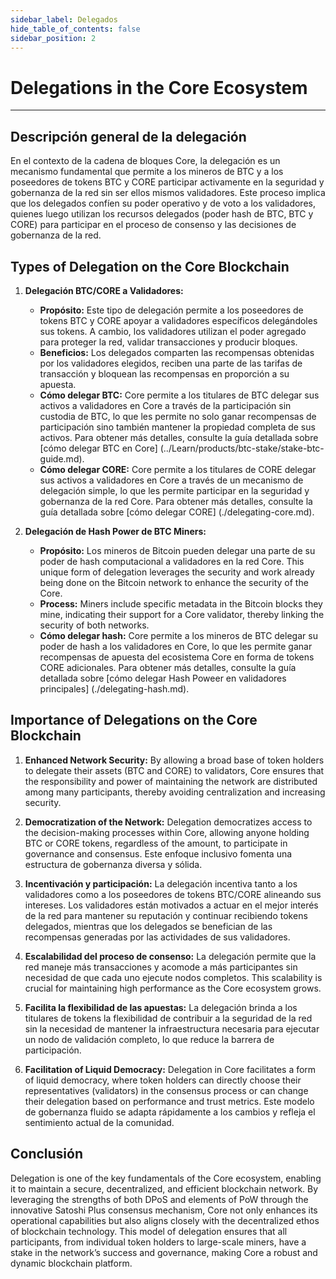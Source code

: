 ```yaml
---
sidebar_label: Delegados
hide_table_of_contents: false
sidebar_position: 2
---
```


# Delegations in the Core Ecosystem

---

## Descripción general de la delegación

En el contexto de la cadena de bloques Core, la delegación es un mecanismo fundamental que permite a los mineros de BTC y a los poseedores de tokens BTC y CORE participar activamente en la seguridad y gobernanza de la red sin ser ellos mismos validadores. Este proceso implica que los delegados confíen su poder operativo y de voto a los validadores, quienes luego utilizan los recursos delegados (poder hash de BTC, BTC y CORE) para participar en el proceso de consenso y las decisiones de gobernanza de la red.

## Types of Delegation on the Core Blockchain

1. **Delegación BTC/CORE a Validadores:**

   - **Propósito:** Este tipo de delegación permite a los poseedores de tokens BTC y CORE apoyar a validadores específicos delegándoles sus tokens. A cambio, los validadores utilizan el poder agregado para proteger la red, validar transacciones y producir bloques.
   - **Beneficios:** Los delegados comparten las recompensas obtenidas por los validadores elegidos, reciben una parte de las tarifas de transacción y bloquean las recompensas en proporción a su apuesta.
   - **Cómo delegar BTC:** Core permite a los titulares de BTC delegar sus activos a validadores en Core a través de la participación sin custodia de BTC, lo que les permite no solo ganar recompensas de participación sino también mantener la propiedad completa de sus activos. Para obtener más detalles, consulte la guía detallada sobre [cómo delegar BTC en Core] (../Learn/products/btc-stake/stake-btc-guide.md).
   - **Cómo delegar CORE:** Core permite a los titulares de CORE delegar sus activos a validadores en Core a través de un mecanismo de delegación simple, lo que les permite participar en la seguridad y gobernanza de la red Core. Para obtener más detalles, consulte la guía detallada sobre [cómo delegar CORE] (./delegating-core.md).

2. **Delegación de Hash Power de BTC Miners:**

   - **Propósito:** Los mineros de Bitcoin pueden delegar una parte de su poder de hash computacional a validadores en la red Core. This unique form of delegation leverages the security and work already being done on the Bitcoin network to enhance the security of the Core.
   - **Process:** Miners include specific metadata in the Bitcoin blocks they mine, indicating their support for a Core validator, thereby linking the security of both networks.
   - **Cómo delegar hash:** Core permite a los mineros de BTC delegar su poder de hash a los validadores en Core, lo que les permite ganar recompensas de apuesta del ecosistema Core en forma de tokens CORE adicionales. Para obtener más detalles, consulte la guía detallada sobre [cómo delegar Hash Poweer en validadores principales] (./delegating-hash.md).

## Importance of Delegations on the Core Blockchain

1. **Enhanced Network Security:** By allowing a broad base of token holders to delegate their assets (BTC and CORE) to validators, Core ensures that the responsibility and power of maintaining the network are distributed among many participants, thereby avoiding centralization and increasing security.

2. **Democratization of the Network:** Delegation democratizes access to the decision-making processes within Core, allowing anyone holding BTC or CORE tokens, regardless of the amount, to participate in governance and consensus. Este enfoque inclusivo fomenta una estructura de gobernanza diversa y sólida.

3. **Incentivación y participación:** La delegación incentiva tanto a los validadores como a los poseedores de tokens BTC/CORE alineando sus intereses. Los validadores están motivados a actuar en el mejor interés de la red para mantener su reputación y continuar recibiendo tokens delegados, mientras que los delegados se benefician de las recompensas generadas por las actividades de sus validadores.

4. **Escalabilidad del proceso de consenso:** La delegación permite que la red maneje más transacciones y acomode a más participantes sin necesidad de que cada uno ejecute nodos completos. This scalability is crucial for maintaining high performance as the Core ecosystem grows.

5. **Facilita la flexibilidad de las apuestas:** La delegación brinda a los titulares de tokens la flexibilidad de contribuir a la seguridad de la red sin la necesidad de mantener la infraestructura necesaria para ejecutar un nodo de validación completo, lo que reduce la barrera de participación.

6. **Facilitation of Liquid Democracy:** Delegation in Core facilitates a form of liquid democracy, where token holders can directly choose their representatives (validators) in the consensus process or can change their delegation based on performance and trust metrics. Este modelo de gobernanza fluido se adapta rápidamente a los cambios y refleja el sentimiento actual de la comunidad.

## Conclusión

Delegation is one of the key fundamentals of the Core ecosystem, enabling it to maintain a secure, decentralized, and efficient blockchain network. By leveraging the strengths of both DPoS and elements of PoW through the innovative Satoshi Plus consensus mechanism, Core not only enhances its operational capabilities but also aligns closely with the decentralized ethos of blockchain technology. This model of delegation ensures that all participants, from individual token holders to large-scale miners, have a stake in the network’s success and governance, making Core a robust and dynamic blockchain platform.
